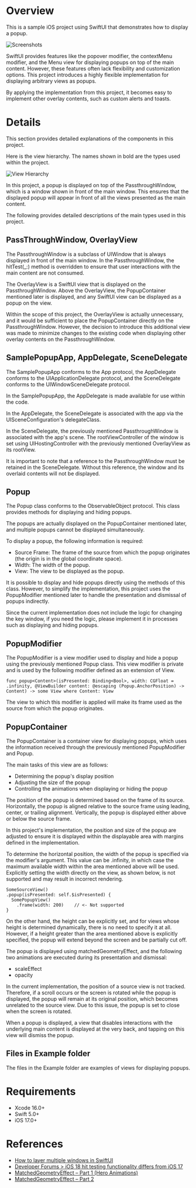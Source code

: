 # Overview
This is a sample iOS project using SwiftUI that demonstrates how to display a popup.

![Screenshots](https://github.com/bugnitude/SamplePopup/blob/main/README_IMAGES/Screenshots.png)

SwiftUI provides features like the popover modifier, the contextMenu modifier, and the Menu view for displaying popups on top of the main content. However, these features often lack flexibility and customization options. This project introduces a highly flexible implementation for displaying arbitrary views as popups.

By applying the implementation from this project, it becomes easy to implement other overlay contents, such as custom alerts and toasts.

# Details
This section provides detailed explanations of the components in this project.

Here is the view hierarchy. The names shown in bold are the types used within the project.

![View Hierarchy](https://github.com/bugnitude/SamplePopup/blob/main/README_IMAGES/ViewHierarchy.png)

In this project, a popup is displayed on top of the PassthroughWindow, which is a window shown in front of the main window. This ensures that the displayed popup will appear in front of all the views presented as the main content.

The following provides detailed descriptions of the main types used in this project.

## PassThroughWindow, OverlayView
The PassthroughWindow is a subclass of UIWindow that is always displayed in front of the main window. In the PassthroughWindow, the hitTest(_:) method is overridden to ensure that user interactions with the main content are not consumed.

The OverlayView is a SwiftUI view that is displayed on the PassthroughWindow. Above the OverlayView, the PopupContainer mentioned later is displayed, and any SwiftUI view can be displayed as a popup on the view.

Within the scope of this project, the OverlayView is actually unnecessary, and it would be sufficient to place the PopupContainer directly on the PassthroughWindow. However, the decision to introduce this additional view was made to minimize changes to the existing code when displaying other overlay contents on the PassthroughWindow.

## SamplePopupApp, AppDelegate, SceneDelegate
The SamplePopupApp conforms to the App protocol, the AppDelegate conforms to the UIApplicationDelegate protocol, and the SceneDelegate conforms to the UIWindowSceneDelegate protocol.

In the SamplePopupApp, the AppDelegate is made available for use within the code.

In the AppDelegate, the SceneDelegate is associated with the app via the UISceneConfiguration's delegateClass.

In the SceneDelegate, the previously mentioned PassthroughWindow is associated with the app's scene. The rootViewController of the window is set using UIHostingController with the previously mentioned OverlayView as its rootView.

It is important to note that a reference to the PassthroughWindow must be retained in the SceneDelegate. Without this reference, the window and its overlaid contents will not be displayed.

## Popup
The Popup class conforms to the ObservableObject protocol. This class provides methods for displaying and hiding popups.

The popups are actually displayed on the PopupContainer mentioned later, and multiple popups cannot be displayed simultaneously.

To display a popup, the following information is required:
* Source Frame: The frame of the source from which the popup originates (the origin is in the global coordinate space).
* Width: The width of the popup.
* View: The view to be displayed as the popup.

It is possible to display and hide popups directly using the methods of this class. However, to simplify the implementation, this project uses the PopupModifier mentioned later to handle the presentation and dismissal of popups indirectly.

Since the current implementation does not include the logic for changing the key window, if you need the logic, please implement it in processes such as displaying and hiding popups.

## PopupModifier
The PopupModifier is a view modifier used to display and hide a popup using the previously mentioned Popup class. This view modifier is private and is used by the following modifier defined as an extension of View.

```
func popup<Content>(isPresented: Binding<Bool>, width: CGFloat = .infinity, @ViewBuilder content: @escaping (Popup.AnchorPosition) -> Content) -> some View where Content: View
```

The view to which this modifier is applied will make its frame used as the source from which the popup originates.

## PopupContainer
The PopupContainer is a container view for displaying popups, which uses the information received through the previously mentioned PopupModifier and Popup.

The main tasks of this view are as follows:
* Determining the popup's display position
* Adjusting the size of the popup
* Controlling the animations when displaying or hiding the popup

The position of the popup is determined based on the frame of its source. Horizontally, the popup is aligned relative to the source frame using leading, center, or trailing alignment. Vertically, the popup is displayed either above or below the source frame.

In this project's implementation, the position and size of the popup are adjusted to ensure it is displayed within the displayable area with margins defined in the implementation.

To determine the horizontal position, the width of the popup is specified via the modifier's argument. This value can be .infinity, in which case the maximum available width within the area mentioned above will be used. Explicitly setting the width directly on the view, as shown below, is not supported and may result in incorrect rendering.

```
SomeSourceView()
.popup(isPresented: self.$isPresented) {
  SomePopupView()
    .frame(width: 200)	  // <- Not supported
}
```

On the other hand, the height can be explicitly set, and for views whose height is determined dynamically, there is no need to specify it at all. However, if a height greater than the area mentioned above is explicitly specified, the popup will extend beyond the screen and be partially cut off.

The popup is displayed using matchedGeometryEffect, and the following two animations are executed during its presentation and dismissal:
* scaleEffect
* opacity

In the current implementation, the position of a source view is not tracked. Therefore, if a scroll occurs or the screen is rotated while the popup is displayed, the popup will remain at its original position, which becomes unrelated to the source view. Due to this issue, the popup is set to close when the screen is rotated.

When a popup is displayed, a view that disables interactions with the underlying main content is displayed at the very back, and tapping on this view will dismiss the popup.

## Files in Example folder
The files in the Example folder are examples of views for displaying popups.

# Requirements
* Xcode 16.0+
* Swift 5.0+
* iOS 17.0+

# References
* [How to layer multiple windows in SwiftUI](https://www.fivestars.blog/articles/swiftui-windows/)
* [Developer Forums > iOS 18 hit testing functionality differs from iOS 17](https://forums.developer.apple.com/forums/thread/762292)
* [MatchedGeometryEffect – Part 1 (Hero Animations)](https://swiftui-lab.com/matchedgeometryeffect-part1/)
* [MatchedGeometryEffect – Part 2](https://swiftui-lab.com/matchedgeometryeffect-part2/)
